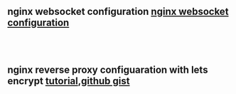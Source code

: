  ## nginx websocket configuration [nginx websocket configuration](https://www.youtube.com/watch?v=3OiFxTE8xao)

<br/>
<br/>

 ## nginx reverse proxy configuaration with lets encrypt [tutorial](https://www.youtube.com/watch?v=oykl1Ih9pMg),[github gist](https://gist.github.com/bradtraversy/cd90d1ed3c462fe3bddd11bf8953a896)
    